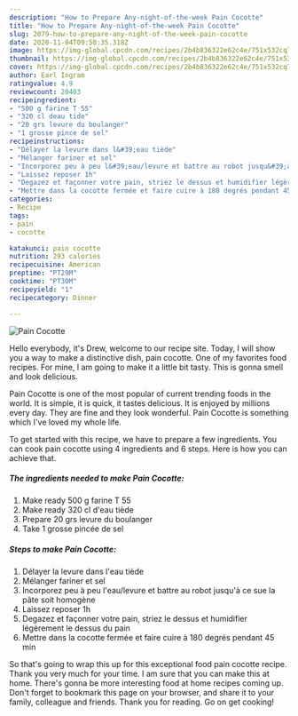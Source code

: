 ```yaml
---
description: "How to Prepare Any-night-of-the-week Pain Cocotte"
title: "How to Prepare Any-night-of-the-week Pain Cocotte"
slug: 2079-how-to-prepare-any-night-of-the-week-pain-cocotte
date: 2020-11-04T09:50:35.318Z
image: https://img-global.cpcdn.com/recipes/2b4b836322e62c4e/751x532cq70/pain-cocotte-photo-principale-de-la-recette.jpg
thumbnail: https://img-global.cpcdn.com/recipes/2b4b836322e62c4e/751x532cq70/pain-cocotte-photo-principale-de-la-recette.jpg
cover: https://img-global.cpcdn.com/recipes/2b4b836322e62c4e/751x532cq70/pain-cocotte-photo-principale-de-la-recette.jpg
author: Earl Ingram
ratingvalue: 4.9
reviewcount: 20403
recipeingredient:
- "500 g farine T 55"
- "320 cl deau tide"
- "20 grs levure du boulanger"
- "1 grosse pince de sel"
recipeinstructions:
- "Délayer la levure dans l&#39;eau tiède"
- "Mélanger fariner et sel"
- "Incorporez peu à peu l&#39;eau/levure et battre au robot jusqu&#39;à ce sue la pâte soit homogène"
- "Laissez reposer 1h"
- "Degazez et façonner votre pain, striez le dessus et humidifier légèrement le dessus du pain"
- "Mettre dans la cocotte fermée et faire cuire à 180 degrés pendant 45 min"
categories:
- Recipe
tags:
- pain
- cocotte

katakunci: pain cocotte 
nutrition: 293 calories
recipecuisine: American
preptime: "PT29M"
cooktime: "PT30M"
recipeyield: "1"
recipecategory: Dinner

---
```



![Pain Cocotte](https://img-global.cpcdn.com/recipes/2b4b836322e62c4e/751x532cq70/pain-cocotte-photo-principale-de-la-recette.jpg)

Hello everybody, it's Drew, welcome to our recipe site. Today, I will show you a way to make a distinctive dish, pain cocotte. One of my favorites food recipes. For mine, I am going to make it a little bit tasty. This is gonna smell and look delicious.

Pain Cocotte is one of the most popular of current trending foods in the world. It is simple, it is quick, it tastes delicious. It is enjoyed by millions every day. They are fine and they look wonderful. Pain Cocotte is something which I've loved my whole life.




To get started with this recipe, we have to prepare a few ingredients. You can cook pain cocotte using 4 ingredients and 6 steps. Here is how you can achieve that.

<!--inarticleads1-->

##### The ingredients needed to make Pain Cocotte:

1. Make ready 500 g farine T 55
1. Make ready 320 cl d&#39;eau tiède
1. Prepare 20 grs levure du boulanger
1. Take 1 grosse pincée de sel




<!--inarticleads2-->

##### Steps to make Pain Cocotte:

1. Délayer la levure dans l&#39;eau tiède
1. Mélanger fariner et sel
1. Incorporez peu à peu l&#39;eau/levure et battre au robot jusqu&#39;à ce sue la pâte soit homogène
1. Laissez reposer 1h
1. Degazez et façonner votre pain, striez le dessus et humidifier légèrement le dessus du pain
1. Mettre dans la cocotte fermée et faire cuire à 180 degrés pendant 45 min




So that's going to wrap this up for this exceptional food pain cocotte recipe. Thank you very much for your time. I am sure that you can make this at home. There's gonna be more interesting food at home recipes coming up. Don't forget to bookmark this page on your browser, and share it to your family, colleague and friends. Thank you for reading. Go on get cooking!
